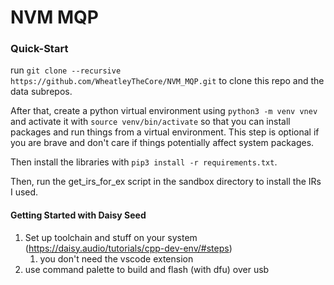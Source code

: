 # NVM MQP

### Quick-Start
run `git clone --recursive https://github.com/WheatleyTheCore/NVM_MQP.git` to clone this repo and the data subrepos.

After that, create a python virtual environment using `python3 -m venv vnev` and activate it with `source venv/bin/activate` 
so that you can install packages and run things from a virtual environment. This step is optional if you are brave and don't 
care if things potentially affect system packages.

Then install the libraries with `pip3 install -r requirements.txt`.

Then, run the get_irs_for_ex script in the sandbox directory to install the IRs I used. 


#### Getting Started with Daisy Seed 
1. Set up toolchain and stuff on your system (https://daisy.audio/tutorials/cpp-dev-env/#steps)
   1. you don't need the vscode extension
2. use command palette to build and flash (with dfu) over usb